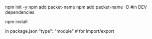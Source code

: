 npm init -y
npm add packet-name
npm add packet-name -D #in DEV dependencies

npm install

in package.json
"type": "module" # for import/export
